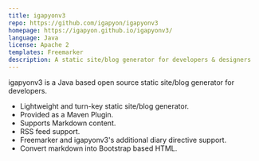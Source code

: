 ```yaml
---
title: igapyonv3
repo: https://github.com/igapyon/igapyonv3
homepage: https://igapyon.github.io/igapyonv3/
language: Java
license: Apache 2
templates: Freemarker
description: A static site/blog generator for developers & designers
---
```


igapyonv3 is a Java based open source static site/blog generator for developers.

* Lightweight and turn-key static site/blog generator.
* Provided as a Maven Plugin.
* Supports Markdown content.
* RSS feed support.
* Freemarker and igapyonv3's additional diary directive support.
* Convert markdown into Bootstrap based HTML.
